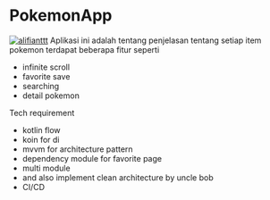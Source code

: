 # PokemonApp
[![alifianttt](https://circleci.com/gh/alifianttt/pokemonwiki.svg?style=svg)](https://circleci.com/gh/alifianttt/pokemonwiki)
Aplikasi ini adalah tentang penjelasan tentang setiap item pokemon
terdapat beberapa fitur seperti 
- infinite scroll
- favorite save 
- searching
- detail pokemon

Tech requirement 
- kotlin flow
- koin for di
- mvvm for architecture pattern
- dependency module for favorite page
- multi module
- and also implement clean architecture by uncle bob
- CI/CD